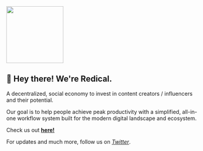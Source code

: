 <img height="150" width="150" src="https://i.ibb.co/vwDnqVm/Thumbnail.png" />

## 👋 Hey there! We're Redical.

A decentralized, social economy to invest in content creators / influencers and their potential.  

Our goal is to help people achieve peak productivity with a simplified, all-in-one workflow system built for the modern digital landscape and ecosystem.

Check us out [**here!**](https://redical.io)

For updates and much more, follow us on [*Twitter*](https://twitter.com/RedicalHQ).

